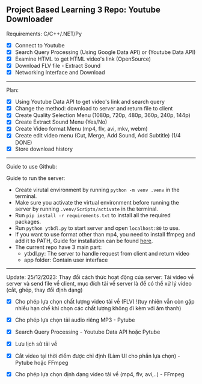 Project Based Learning 3 Repo: Youtube Downloader
-----
Requirements: C/C++/.NET/Py
- [x] Connect to Youtube
- [x] Search Query Processing (Using Google Data API) or (Youtube Data API)
- [x] Examine HTML to get HTML video's link (OpenSource)
- [x] Download FLV file - Extract Sound
- [x] Networking Interface and Download 
-----
Plan: 
- [x] Using Youtube Data API to get video's link and search query
- [x] Change the method: download to server and return file to client
- [x] Create Quality Selection Menu (1080p, 720p, 480p, 360p, 240p, 144p)
- [x] Create Extract Sound Menu (Yes/No)
- [x] Create Video format Menu (mp4, flv, avi, mkv, webm)
- [x] Create edit video menu (Cut, Merge, Add Sound, Add Subtitle) (1/4 DONE)
- [x] Store download history
-----
Guide to use Github:  

Guide to run the server:
- Create virutal environment by running `python -m venv .venv` in the terminal.
- Make sure you activate the virtual environment before running the server by running `.venv/Scripts/activate` in the terminal.  
- Run `pip install -r requirements.txt` to install all the required packages.
- Run `python ytbdl.py` to start server and open `localhost:80` to use.  
- If you want to use format other than mp4, you need to install ffmpeg and add it to PATH, Guide for installation can be found [here](https://github.com/sugarete/ytbdl/blob/main/docs/utils/ffmpeg.md).
- The current repo have 3 main part:  
    + ytbdl.py: The server to handle request from client and return video  
    + app folder: Contain user interface  

-----
Update: 25/12/2023:
Thay đổi cách thức hoạt động của server:
Tải video về server và send file về client, mục đích tải về server là để có thể xử lý video (cắt, ghép, thay đổi định dạng)
- [x] Cho phép lựa chọn chất lượng video tải về (FLV) !(tuy nhiên vẫn còn gặp nhiều hạn chế khi chọn các chất lượng không đi kèm với âm thanh)  
- [x] Cho phép lựa chọn tải audio riêng MP3  - Pytube
- [x] Search Query Processing - Youtube Data API hoặc Pytube
- [x] Lưu lịch sử tải về 
- [x] Cắt video tại thời điểm được chỉ định (Làm UI cho phần lựa chọn) - Pytube hoặc FFmpeg 
- [x] Cho phép lựa chọn định dạng video tải về (mp4, flv, avi,..)  - FFmpeg

